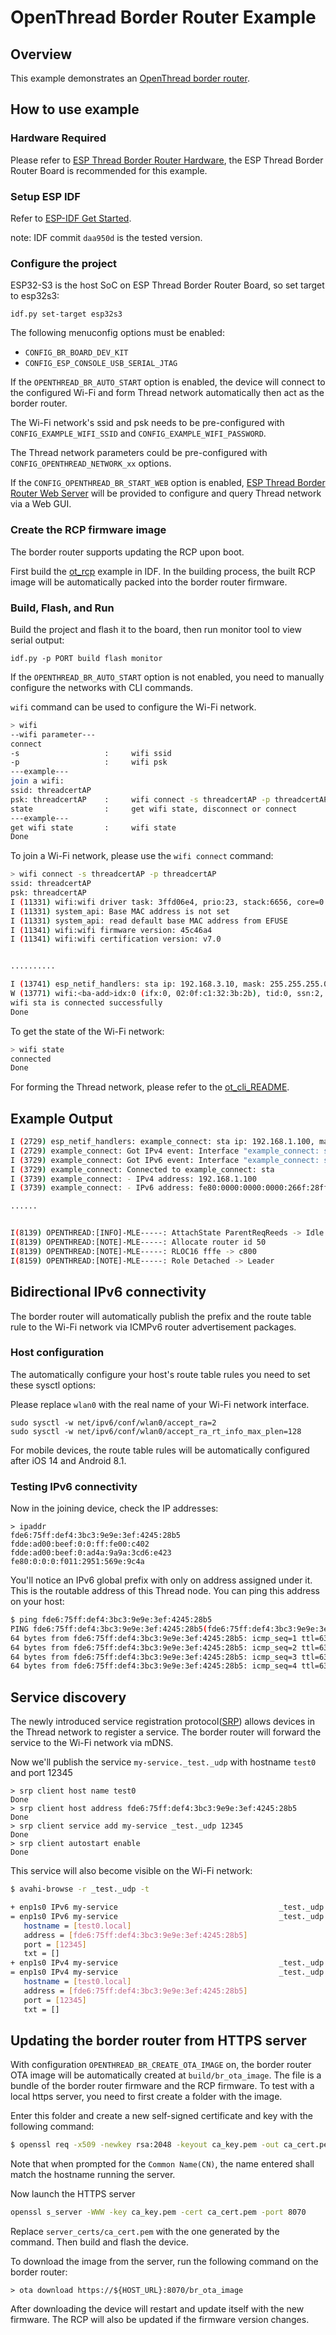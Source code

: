 # OpenThread Border Router Example

## Overview

This example demonstrates an [OpenThread border router](https://openthread.io/guides/border-router).

## How to use example

### Hardware Required

Please refer to [ESP Thread Border Router Hardware](../../README.md##Hardware-Platforms), the ESP Thread Border Router Board is recommended for this example.

### Setup ESP IDF

Refer to [ESP-IDF Get Started](https://docs.espressif.com/projects/esp-idf/en/v4.4.1/esp32s3/get-started/index.html).

note: IDF commit `daa950d` is the tested version.

### Configure the project

ESP32-S3 is the host SoC on ESP Thread Border Router Board, so set target to esp32s3:

```
idf.py set-target esp32s3
```

The following menuconfig options must be enabled:

* `CONFIG_BR_BOARD_DEV_KIT`
* `CONFIG_ESP_CONSOLE_USB_SERIAL_JTAG`

If the `OPENTHREAD_BR_AUTO_START` option is enabled, the device will connect to the configured Wi-Fi and form Thread network automatically then act as the border router.

The Wi-Fi network's ssid and psk needs to be pre-configured with `CONFIG_EXAMPLE_WIFI_SSID` and `CONFIG_EXAMPLE_WIFI_PASSWORD`.

The Thread network parameters could be pre-configured with `CONFIG_OPENTHREAD_NETWORK_xx` options.

If the `CONFIG_OPENTHREAD_BR_START_WEB` option is enabled, [ESP Thread Border Router Web Server](../../components/esp_ot_br_server/README.md) will be provided to configure and query Thread network via a Web GUI.

### Create the RCP firmware image

The border router supports updating the RCP upon boot.

First build the [ot_rcp](https://github.com/espressif/esp-idf/tree/master/examples/openthread/ot_rcp) example in IDF. In the building process, the built RCP image will be automatically packed into the border router firmware.

### Build, Flash, and Run

Build the project and flash it to the board, then run monitor tool to view serial output:

```
idf.py -p PORT build flash monitor
```

If the `OPENTHREAD_BR_AUTO_START` option is not enabled, you need to manually configure the networks with CLI commands.

`wifi` command can be used to configure the Wi-Fi network.

```bash
> wifi
--wifi parameter---
connect
-s                   :     wifi ssid
-p                   :     wifi psk
---example---
join a wifi:
ssid: threadcertAP
psk: threadcertAP    :     wifi connect -s threadcertAP -p threadcertAP
state                :     get wifi state, disconnect or connect
---example---
get wifi state       :     wifi state
Done
```

To join a Wi-Fi network, please use the `wifi connect` command:

```bash
> wifi connect -s threadcertAP -p threadcertAP
ssid: threadcertAP
psk: threadcertAP
I (11331) wifi:wifi driver task: 3ffd06e4, prio:23, stack:6656, core=0
I (11331) system_api: Base MAC address is not set
I (11331) system_api: read default base MAC address from EFUSE
I (11341) wifi:wifi firmware version: 45c46a4
I (11341) wifi:wifi certification version: v7.0


..........

I (13741) esp_netif_handlers: sta ip: 192.168.3.10, mask: 255.255.255.0, gw: 192.168.3.1
W (13771) wifi:<ba-add>idx:0 (ifx:0, 02:0f:c1:32:3b:2b), tid:0, ssn:2, winSize:64
wifi sta is connected successfully
Done
```

To get the state of the Wi-Fi network:

```bash
> wifi state
connected
Done
```

For forming the Thread network, please refer to the [ot_cli_README](https://github.com/espressif/esp-idf/tree/master/examples/openthread/ot_cli).

## Example Output

```bash
I (2729) esp_netif_handlers: example_connect: sta ip: 192.168.1.100, mask: 255.255.255.0, gw: 192.168.1.1
I (2729) example_connect: Got IPv4 event: Interface "example_connect: sta" address: 192.168.1.100
I (3729) example_connect: Got IPv6 event: Interface "example_connect: sta" address: fe80:0000:0000:0000:266f:28ff:fe80:2920, type: ESP_IP6_ADDR_IS_LINK_LOCAL
I (3729) example_connect: Connected to example_connect: sta
I (3739) example_connect: - IPv4 address: 192.168.1.100
I (3739) example_connect: - IPv6 address: fe80:0000:0000:0000:266f:28ff:fe80:2920, type: ESP_IP6_ADDR_IS_LINK_LOCAL

......


I(8139) OPENTHREAD:[INFO]-MLE-----: AttachState ParentReqReeds -> Idle
I(8139) OPENTHREAD:[NOTE]-MLE-----: Allocate router id 50
I(8139) OPENTHREAD:[NOTE]-MLE-----: RLOC16 fffe -> c800
I(8159) OPENTHREAD:[NOTE]-MLE-----: Role Detached -> Leader
```

## Bidirectional IPv6 connectivity

The border router will automatically publish the prefix and the route table rule to the Wi-Fi network via ICMPv6 router advertisement packages.

### Host configuration

The automatically configure your host's route table rules you need to set these sysctl options:

Please replace `wlan0` with the real name of your Wi-Fi network interface.
```
sudo sysctl -w net/ipv6/conf/wlan0/accept_ra=2
sudo sysctl -w net/ipv6/conf/wlan0/accept_ra_rt_info_max_plen=128
```

For mobile devices, the route table rules will be automatically configured after iOS 14 and Android 8.1.


### Testing IPv6 connectivity

Now in the joining device, check the IP addresses:

```
> ipaddr
fde6:75ff:def4:3bc3:9e9e:3ef:4245:28b5
fdde:ad00:beef:0:0:ff:fe00:c402
fdde:ad00:beef:0:ad4a:9a9a:3cd6:e423
fe80:0:0:0:f011:2951:569e:9c4a
```

You'll notice an IPv6 global prefix with only on address assigned under it. This is the routable address of this Thread node.
You can ping this address on your host:

``` bash
$ ping fde6:75ff:def4:3bc3:9e9e:3ef:4245:28b5
PING fde6:75ff:def4:3bc3:9e9e:3ef:4245:28b5(fde6:75ff:def4:3bc3:9e9e:3ef:4245:28b5) 56 data bytes
64 bytes from fde6:75ff:def4:3bc3:9e9e:3ef:4245:28b5: icmp_seq=1 ttl=63 time=459 ms
64 bytes from fde6:75ff:def4:3bc3:9e9e:3ef:4245:28b5: icmp_seq=2 ttl=63 time=109 ms
64 bytes from fde6:75ff:def4:3bc3:9e9e:3ef:4245:28b5: icmp_seq=3 ttl=63 time=119 ms
64 bytes from fde6:75ff:def4:3bc3:9e9e:3ef:4245:28b5: icmp_seq=4 ttl=63 time=117 ms
```

## Service discovery

The newly introduced service registration protocol([SRP](https://datatracker.ietf.org/doc/html/draft-ietf-dnssd-srp-10)) allows devices in the Thread network to register a service. The border router will forward the service to the Wi-Fi network via mDNS.

Now we'll publish the service `my-service._test._udp` with hostname `test0` and port 12345

```
> srp client host name test0
Done
> srp client host address fde6:75ff:def4:3bc3:9e9e:3ef:4245:28b5
Done
> srp client service add my-service _test._udp 12345
Done
> srp client autostart enable
Done
```

This service will also become visible on the Wi-Fi network:

```bash
$ avahi-browse -r _test._udp -t

+ enp1s0 IPv6 my-service                                    _test._udp           local
= enp1s0 IPv6 my-service                                    _test._udp           local
   hostname = [test0.local]
   address = [fde6:75ff:def4:3bc3:9e9e:3ef:4245:28b5]
   port = [12345]
   txt = []
+ enp1s0 IPv4 my-service                                    _test._udp           local
= enp1s0 IPv4 my-service                                    _test._udp           local
   hostname = [test0.local]
   address = [fde6:75ff:def4:3bc3:9e9e:3ef:4245:28b5]
   port = [12345]
   txt = []
```

## Updating the border router from HTTPS server

With configuration `OPENTHREAD_BR_CREATE_OTA_IMAGE` on, the border router OTA image will be automatically created at `build/br_ota_image`. The file is a bundle of the border router firmware and the RCP firmware.
To test with a local https server, you need to first create a folder with the image.

Enter this folder and create a new self-signed certificate and key with the following command:

```bash
$ openssl req -x509 -newkey rsa:2048 -keyout ca_key.pem -out ca_cert.pem -days 365 -nodes
```

Note that when prompted for the `Common Name(CN)`, the name entered shall match the hostname running the server.

Now launch the HTTPS server
```bash
openssl s_server -WWW -key ca_key.pem -cert ca_cert.pem -port 8070
```

Replace `server_certs/ca_cert.pem` with the one generated by the command. Then build and flash the device.

To download the image from the server, run the following command on the border router:

```
> ota download https://${HOST_URL}:8070/br_ota_image
```

After downloading the device will restart and update itself with the new firmware. The RCP will also be updated if the firmware version changes.
